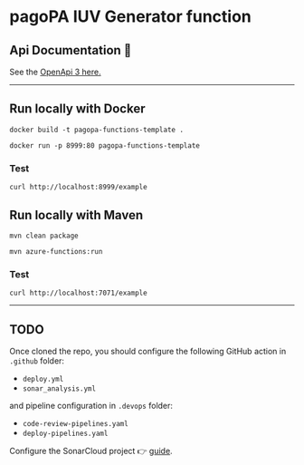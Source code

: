 # pagoPA IUV Generator function

## Api Documentation 📖

See the [OpenApi 3 here.](https://editor.swagger.io/?url=https://raw.githubusercontent.com/pagopa/pagopa-iuv-generator/main/openapi/openapi.json)

---

## Run locally with Docker
`docker build -t pagopa-functions-template .`

`docker run -p 8999:80 pagopa-functions-template`

### Test
`curl http://localhost:8999/example`

## Run locally with Maven

`mvn clean package`

`mvn azure-functions:run`

### Test
`curl http://localhost:7071/example` 

---


## TODO
Once cloned the repo, you should configure the following GitHub action in `.github` folder: 
- `deploy.yml`
- `sonar_analysis.yml`

and pipeline configuration in `.devops` folder:
- `code-review-pipelines.yaml`
- `deploy-pipelines.yaml`

Configure the SonarCloud project :point_right: [guide](https://pagopa.atlassian.net/wiki/spaces/DEVOPS/pages/147193860/SonarCloud+experimental).
